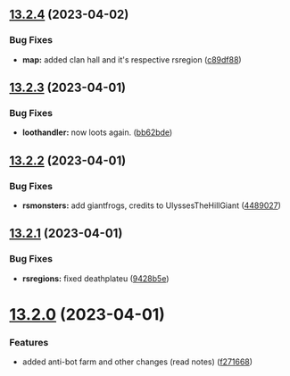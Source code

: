 ## [13.2.4](https://github.com/Torwent/WaspLib/compare/v13.2.3...v13.2.4) (2023-04-02)


### Bug Fixes

* **map:** added clan hall and it's respective rsregion ([c89df88](https://github.com/Torwent/WaspLib/commit/c89df88e8db748c3f7d052210a5ac1341a7b06ca))



## [13.2.3](https://github.com/Torwent/WaspLib/compare/v13.2.2...v13.2.3) (2023-04-01)


### Bug Fixes

* **loothandler:** now loots again. ([bb62bde](https://github.com/Torwent/WaspLib/commit/bb62bded874246dd7f8228e9140ad3005c38c279))



## [13.2.2](https://github.com/Torwent/WaspLib/compare/v13.2.1...v13.2.2) (2023-04-01)


### Bug Fixes

* **rsmonsters:** add giantfrogs, credits to UlyssesTheHillGiant ([4489027](https://github.com/Torwent/WaspLib/commit/4489027907cbd1ce1933f6bc0dff8e4f92b885fd))



## [13.2.1](https://github.com/Torwent/WaspLib/compare/v13.2.0...v13.2.1) (2023-04-01)


### Bug Fixes

* **rsregions:** fixed deathplateu ([9428b5e](https://github.com/Torwent/WaspLib/commit/9428b5e5366e80652ab7e35b917af002166c4dc6))



# [13.2.0](https://github.com/Torwent/WaspLib/compare/v13.1.0...v13.2.0) (2023-04-01)


### Features

* added anti-bot farm and other changes (read notes) ([f271668](https://github.com/Torwent/WaspLib/commit/f271668967afa5b9871c0359ae685ced29dfffcc))



